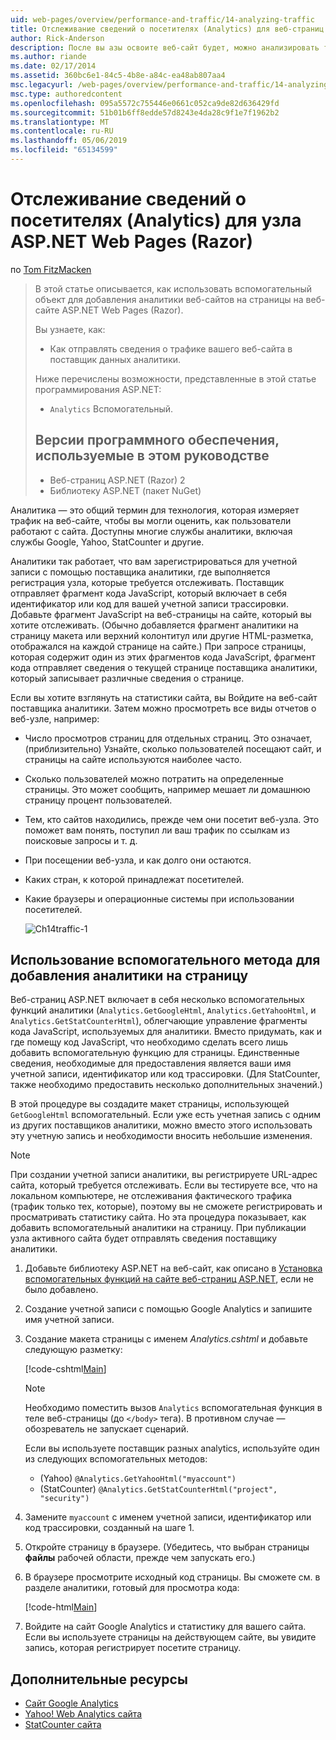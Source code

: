 ```yaml
---
uid: web-pages/overview/performance-and-traffic/14-analyzing-traffic
title: Отслеживание сведений о посетителях (Analytics) для веб-страниц ASP.NET (Razor) сайта | Документация Майкрософт
author: Rick-Anderson
description: После вы азы освоите веб-сайт будет, можно анализировать трафик веб-сайта.
ms.author: riande
ms.date: 02/17/2014
ms.assetid: 360bc6e1-84c5-4b8e-a84c-ea48ab807aa4
msc.legacyurl: /web-pages/overview/performance-and-traffic/14-analyzing-traffic
msc.type: authoredcontent
ms.openlocfilehash: 095a5572c755446e0661c052ca9de82d636429fd
ms.sourcegitcommit: 51b01b6ff8edde57d8243e4da28c9f1e7f1962b2
ms.translationtype: MT
ms.contentlocale: ru-RU
ms.lasthandoff: 05/06/2019
ms.locfileid: "65134599"
---
```

# <a name="tracking-visitor-information-analytics-for-an-aspnet-web-pages-razor-site"></a>Отслеживание сведений о посетителях (Analytics) для узла ASP.NET Web Pages (Razor)

по [Tom FitzMacken](https://github.com/tfitzmac)

> В этой статье описывается, как использовать вспомогательный объект для добавления аналитики веб-сайтов на страницы на веб-сайте ASP.NET Web Pages (Razor).
> 
> Вы узнаете, как:
> 
> - Как отправлять сведения о трафике вашего веб-сайта в поставщик данных аналитики.
> 
> Ниже перечислены возможности, представленные в этой статье программирования ASP.NET:
> 
> - `Analytics` Вспомогательный.
>   
> 
> ## <a name="software-versions-used-in-the-tutorial"></a>Версии программного обеспечения, используемые в этом руководстве
> 
> 
> - Веб-страниц ASP.NET (Razor) 2
> - Библиотеку ASP.NET (пакет NuGet)

Аналитика — это общий термин для технология, которая измеряет трафик на веб-сайте, чтобы вы могли оценить, как пользователи работают с сайта. Доступны многие службы аналитики, включая службы Google, Yahoo, StatCounter и другие.

Аналитики так работает, что вам зарегистрироваться для учетной записи с помощью поставщика аналитики, где выполняется регистрация узла, которые требуется отслеживать. Поставщик отправляет фрагмент кода JavaScript, который включает в себя идентификатор или код для вашей учетной записи трассировки. Добавьте фрагмент JavaScript на веб-страницы на сайте, который вы хотите отслеживать. (Обычно добавляется фрагмент аналитики на страницу макета или верхний колонтитул или другие HTML-разметка, отображался на каждой странице на сайте.) При запросе страницы, которая содержит один из этих фрагментов кода JavaScript, фрагмент кода отправляет сведения о текущей странице поставщика аналитики, который записывает различные сведения о странице.

Если вы хотите взглянуть на статистики сайта, вы Войдите на веб-сайт поставщика аналитики. Затем можно просмотреть все виды отчетов о веб-узле, например:

- Число просмотров страниц для отдельных страниц. Это означает, (приблизительно) Узнайте, сколько пользователей посещают сайт, и страницы на сайте используются наиболее часто.
- Сколько пользователей можно потратить на определенные страницы. Это может сообщить, например мешает ли домашнюю страницу процент пользователей.
- Тем, кто сайтов находились, прежде чем они посетит веб-узла. Это поможет вам понять, поступил ли ваш трафик по ссылкам из поисковые запросы и т. д.
- При посещении веб-узла, и как долго они остаются.
- Каких стран, к которой принадлежат посетителей.
- Какие браузеры и операционные системы при использовании посетителей.

    ![Ch14traffic-1](14-analyzing-traffic/_static/image1.jpg)

## <a name="using-a-helper-to-add-analytics-to-a-page"></a>Использование вспомогательного метода для добавления аналитики на страницу

Веб-страниц ASP.NET включает в себя несколько вспомогательных функций аналитики (`Analytics.GetGoogleHtml`, `Analytics.GetYahooHtml`, и `Analytics.GetStatCounterHtml`), облегчающие управление фрагменты кода JavaScript, используемых для аналитики. Вместо придумать, как и где помещу код JavaScript, что необходимо сделать всего лишь добавить вспомогательную функцию для страницы. Единственные сведения, необходимые для предоставления является ваши имя учетной записи, идентификатор или код трассировки. (Для StatCounter, также необходимо предоставить несколько дополнительных значений.)

В этой процедуре вы создадите макет страницы, использующей `GetGoogleHtml` вспомогательный. Если уже есть учетная запись с одним из других поставщиков аналитики, можно вместо этого использовать эту учетную запись и необходимости вносить небольшие изменения.

> [!NOTE]
> При создании учетной записи аналитики, вы регистрируете URL-адрес сайта, который требуется отслеживать. Если вы тестируете все, что на локальном компьютере, не отслеживания фактического трафика (трафик только тех, которые), поэтому вы не сможете регистрировать и просматривать статистику сайта. Но эта процедура показывает, как добавить вспомогательный аналитики на страницу. При публикации узла активного сайта будет отправлять сведения поставщику аналитики.

1. Добавьте библиотеку ASP.NET на веб-сайт, как описано в [Установка вспомогательных функций на сайте веб-страниц ASP.NET](https://go.microsoft.com/fwlink/?LinkId=252372), если не было добавлено.
2. Создание учетной записи с помощью Google Analytics и запишите имя учетной записи.
3. Создание макета страницы с именем *Analytics.cshtml* и добавьте следующую разметку:

    [!code-cshtml[Main](14-analyzing-traffic/samples/sample1.cshtml)]

    > [!NOTE]
    > Необходимо поместить вызов `Analytics` вспомогательная функция в теле веб-страницы (до `</body>` тега). В противном случае — обозреватель не запускает сценарий.

    Если вы используете поставщик разных analytics, используйте один из следующих вспомогательных методов:

    - (Yahoo) `@Analytics.GetYahooHtml("myaccount")`
    - (StatCounter) `@Analytics.GetStatCounterHtml("project", "security")`
4. Замените `myaccount` с именем учетной записи, идентификатор или код трассировки, созданный на шаге 1.
5. Откройте страницу в браузере. (Убедитесь, что выбран страницы **файлы** рабочей области, прежде чем запускать его.)
6. В браузере просмотрите исходный код страницы. Вы сможете см. в разделе аналитики, готовый для просмотра кода:

    [!code-html[Main](14-analyzing-traffic/samples/sample2.html)]
7. Войдите на сайт Google Analytics и статистику для вашего сайта. Если вы используете страницы на действующем сайте, вы увидите запись, которая регистрирует посетите страницу.

<a id="Additional_Resources"></a>
## <a name="additional-resources"></a>Дополнительные ресурсы

- [Сайт Google Analytics](https://www.google.com/analytics/)
- [Yahoo! Web Analytics сайта](http://help.yahoo.com/l/us/yahoo/ywa/)
- [StatCounter сайта](http://statcounter.com/)
